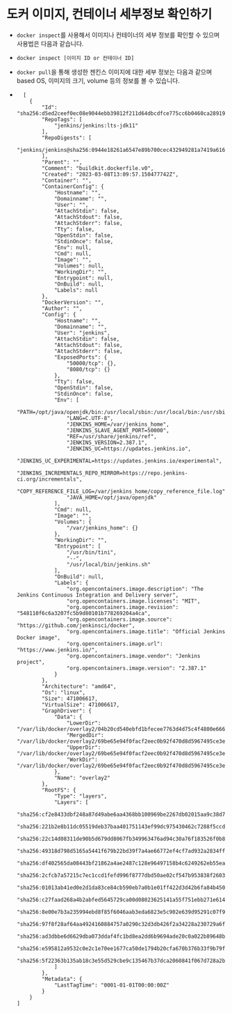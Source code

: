 # 도커 이미지, 컨테이너 세부정보 확인하기

- `docker inspect`를 사용해서 이미지나 컨테이너의 세부 정보를 확인할 수 있으며 사용법은 다음과 같습니다.

- `docker inspect [이미지 ID or 컨테이너 ID]`

- `docker pull`을 통해 생성한 젠킨스 이미지에 대한 세부 정보는 다음과 같으며 based OS, 이미지의 크기, volume 등의 정보를 볼 수 있습니다.

- ```
    [
      {
          "Id": "sha256:d5ed2ceef0ec08e9044ebb39812f211d64dbcdfce775cc6b0460ca289193416f",
          "RepoTags": [
              "jenkins/jenkins:lts-jdk11"
          ],
          "RepoDigests": [
              "jenkins/jenkins@sha256:0944e18261a6547e89b700cec432949281a7419a6165a3906e78c97efde3bc86"
          ],
          "Parent": "",
          "Comment": "buildkit.dockerfile.v0",
          "Created": "2023-03-08T13:09:57.150477742Z",
          "Container": "",
          "ContainerConfig": {
              "Hostname": "",
              "Domainname": "",
              "User": "",
              "AttachStdin": false,
              "AttachStdout": false,
              "AttachStderr": false,
              "Tty": false,
              "OpenStdin": false,
              "StdinOnce": false,
              "Env": null,
              "Cmd": null,
              "Image": "",
              "Volumes": null,
              "WorkingDir": "",
              "Entrypoint": null,
              "OnBuild": null,
              "Labels": null
          },
          "DockerVersion": "",
          "Author": "",
          "Config": {
              "Hostname": "",
              "Domainname": "",
              "User": "jenkins",
              "AttachStdin": false,
              "AttachStdout": false,
              "AttachStderr": false,
              "ExposedPorts": {
                  "50000/tcp": {},
                  "8080/tcp": {}
              },
              "Tty": false,
              "OpenStdin": false,
              "StdinOnce": false,
              "Env": [
                  "PATH=/opt/java/openjdk/bin:/usr/local/sbin:/usr/local/bin:/usr/sbin:/usr/bin:/sbin:/bin",
                  "LANG=C.UTF-8",
                  "JENKINS_HOME=/var/jenkins_home",
                  "JENKINS_SLAVE_AGENT_PORT=50000",
                  "REF=/usr/share/jenkins/ref",
                  "JENKINS_VERSION=2.387.1",
                  "JENKINS_UC=https://updates.jenkins.io",
                  "JENKINS_UC_EXPERIMENTAL=https://updates.jenkins.io/experimental",
                  "JENKINS_INCREMENTALS_REPO_MIRROR=https://repo.jenkins-ci.org/incrementals",
                  "COPY_REFERENCE_FILE_LOG=/var/jenkins_home/copy_reference_file.log",
                  "JAVA_HOME=/opt/java/openjdk"
              ],
              "Cmd": null,
              "Image": "",
              "Volumes": {
                  "/var/jenkins_home": {}
              },
              "WorkingDir": "",
              "Entrypoint": [
                  "/usr/bin/tini",
                  "--",
                  "/usr/local/bin/jenkins.sh"
              ],
              "OnBuild": null,
              "Labels": {
                  "org.opencontainers.image.description": "The Jenkins Continuous Integration and Delivery server",
                  "org.opencontainers.image.licenses": "MIT",
                  "org.opencontainers.image.revision": "548110f6c6a3207fc5b9d80101b778269204a4ca",
                  "org.opencontainers.image.source": "https://github.com/jenkinsci/docker",
                  "org.opencontainers.image.title": "Official Jenkins Docker image",
                  "org.opencontainers.image.url": "https://www.jenkins.io/",
                  "org.opencontainers.image.vendor": "Jenkins project",
                  "org.opencontainers.image.version": "2.387.1"
              }
          },
          "Architecture": "amd64",
          "Os": "linux",
          "Size": 471006617,
          "VirtualSize": 471006617,
          "GraphDriver": {
              "Data": {
                  "LowerDir": "/var/lib/docker/overlay2/04b20cd540ebfd1bfecee7763d4d75c4f4800e6666a9578bc4126b73d328f7ea/diff:/var/lib/docker/overlay2/4ab6b0ac57b7c5077a3dfeb963f0402ea545d7dc040cd7594e322465a5f1c558/diff:/var/lib/docker/overlay2/046a1dc004bc765ea1b765579dc190b80ae12f759ea65194d31bc3f482136ab9/diff:/var/lib/docker/overlay2/8189dfb98e5488dc5020123ab47fc1f1c3245544c5a9285e409617ff9f6e74da/diff:/var/lib/docker/overlay2/ff436d48016bb8d0c5429b17309a5b7fb6bb65b0a7182dbb546c87f489968774/diff:/var/lib/docker/overlay2/220f53daa29a83e6334f63053662c5fda43813232f5895c06c4e44360f9f023e/diff:/var/lib/docker/overlay2/164360ed8d71cfdcd17916449336dd427c6570d0c9332ac33928ea32d99d66a9/diff:/var/lib/docker/overlay2/64d316fe6176295598f9f75f5721799b16c274a17c307e4025d643e17ea74b4e/diff:/var/lib/docker/overlay2/579f58f5ec43502240f6dbe5409abe3f11f4a731a42b0cf4c60b49b19fcf3d98/diff:/var/lib/docker/overlay2/d76c82a826d832650d4b14ffe2406f0a8375e616f7e5409941a19541a4b3301d/diff:/var/lib/docker/overlay2/9663ae39630ca6d26a55f1f79cf599a2c56f1a424e176f84eb15b6728015ab28/diff:/var/lib/docker/overlay2/1c3eab1ec205684734f9ab3a350e37aa7f7d9c1eaff6aa85531426a307ca2bb7/diff",
                  "MergedDir": "/var/lib/docker/overlay2/69be65e94f0facf2eec0b92f470d8d5967495ce3ed764c97d3d095b0de7f7bc8/merged",
                  "UpperDir": "/var/lib/docker/overlay2/69be65e94f0facf2eec0b92f470d8d5967495ce3ed764c97d3d095b0de7f7bc8/diff",
                  "WorkDir": "/var/lib/docker/overlay2/69be65e94f0facf2eec0b92f470d8d5967495ce3ed764c97d3d095b0de7f7bc8/work"
              },
              "Name": "overlay2"
          },
          "RootFS": {
              "Type": "layers",
              "Layers": [
                  "sha256:cf2e8433dbf248a87d49abe6aa4368bb100969be2267db02015aa9c38d7225ed",
                  "sha256:221b2e8b11dc05519deb37baa401751143ef99dc975430462c7288f5ccdd3dd5",
                  "sha256:22c14d08311de90b5d679dd8067fb349963476ad94c30a76f183526f0b8cd27f",
                  "sha256:49318d798d5165a5441f679b22bd39f7a4ae66772ef4cf7ad932a2834ff5ba44",
                  "sha256:df402565da08443bf21862a4ae2487c128e96497158b4c6249262eb55ea04c64",
                  "sha256:2cfcb7a57215c7ec1ccd1fefd996f8777dbd50ae02cf547b953838f260398407",
                  "sha256:01013ab41ed0e2d1da83ce84cb590eb7a0b1e01ff422d3d42b6fa84b450c58a5",
                  "sha256:c27faad268a4b2abfed5645729ca00d08023625141a55f751ebb271e614c937b",
                  "sha256:8e00e7b3a235994ebd8f85f6046aab3eda6823e5c902e639d95291c07f9d2fa8",
                  "sha256:97f8f28af64aa4924160884757a0290c32d3db426f2a34228a230729a6f24319",
                  "sha256:ad3dbbe6d6629dba073ddaf4fc1bd8ea2dd6b9694ade20c0a022b89648be1069",
                  "sha256:e595812a9532c0e2c1e70ee1677ca50de1794b20cfa670b376b33f9b79f07d6f",
                  "sha256:5f22363b135ab18c3e55d529cbe9c135467b37dca2060841f067d728a2b6a093"
              ]
          },
          "Metadata": {
              "LastTagTime": "0001-01-01T00:00:00Z"
          }
      }
  ]
  ```
